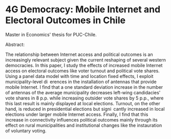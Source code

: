 # 4G Democracy: Mobile Internet and Electoral Outcomes in Chile

Master in Economics' thesis for PUC-Chile.

Abstract:

The relationship between Internet access and political outcomes is an increasingly relevant subject given the current reshaping of several western democracies. In this paper, I study the effects of increased mobile Internet access on electoral outcomes like voter turnout and political vote shares. Using a panel data model with time and location fixed effects, I exploit municipality-level di erences in the installation of antennas that provide mobile Internet. I find that a one standard deviation increase in the number of antennas of the average municipality decreases left-wing candidacies' vote shares in 8 p.p. while increasing outsider vote shares by 5 p.p., where this last result is mainly displayed at local elections. Turnout, on the other hand, is reduced in presidential elections but signi cantly increased in local elections under larger mobile Internet access. Finally, I find that this increase in connectivity influences political outcomes mainly through its effect on rural municipalities and institutional changes like the instauration of voluntary voting.
